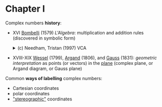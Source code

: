 # Chapter I

Complex numbers **history**:
- XVI [Bombelli](https://en.wikipedia.org/wiki/Rafael_Bombelli) (1579) *L'Algebra*:
  multiplication and addition rules (discovered in symbolic form)
  <details><summary>(c) Needham, Tristan (1997) VCA</summary>

  - > The power and beauty of complex analysis ultimately springs from the multiplication rule (2) in conjunction with the addition rule (1).
  -  > It was not the quadratic that forced complex numbers to be taken seriously, it was the *cubic* $x^3 = 3 p x + 2 q$.

  </details>
- XVIII-XIX [Wessel](https://en.wikipedia.org/wiki/Caspar_Wessel) (1799),
  [Argand](https://en.wikipedia.org/wiki/Jean-Robert_Argand) (1806),
  and [Gauss](https://en.wikipedia.org/wiki/Carl_Friedrich_Gauss#Analysis) (1831):
  *geometric interpretation* as points (or vectors) in the [plane](https://en.wikipedia.org/wiki/Complex_plane)
  (complex plane, or Argand diagram, or Gauss plane)

Common **ways of labelling** complex numbers:
- Cartesian coordinates
- polar coordinates
- ["stereographic"](https://en.wikipedia.org/wiki/Complex_plane#Stereographic_projections) coordinates
